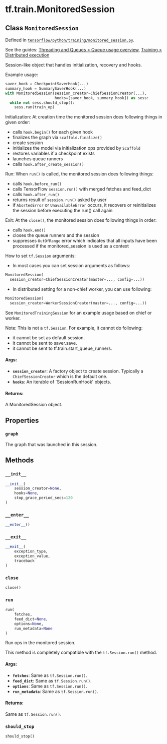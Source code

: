 <div itemscope itemtype="http://developers.google.com/ReferenceObject">
<meta itemprop="name" content="tf.train.MonitoredSession" />
<meta itemprop="property" content="graph"/>
<meta itemprop="property" content="__enter__"/>
<meta itemprop="property" content="__exit__"/>
<meta itemprop="property" content="__init__"/>
<meta itemprop="property" content="close"/>
<meta itemprop="property" content="run"/>
<meta itemprop="property" content="should_stop"/>
</div>

# tf.train.MonitoredSession

## Class `MonitoredSession`





Defined in [`tensorflow/python/training/monitored_session.py`](https://www.tensorflow.org/code/tensorflow/python/training/monitored_session.py).

See the guides: [Threading and Queues > Queue usage overview](../../../../api_guides/python/threading_and_queues.md#Queue_usage_overview), [Training > Distributed execution](../../../../api_guides/python/train.md#Distributed_execution)

Session-like object that handles initialization, recovery and hooks.

Example usage:

```python
saver_hook = CheckpointSaverHook(...)
summary_hook = SummarySaverHook(...)
with MonitoredSession(session_creator=ChiefSessionCreator(...),
                      hooks=[saver_hook, summary_hook]) as sess:
  while not sess.should_stop():
    sess.run(train_op)
```

Initialization: At creation time the monitored session does following things
in given order:

* calls `hook.begin()` for each given hook
* finalizes the graph via `scaffold.finalize()`
* create session
* initializes the model via initialization ops provided by `Scaffold`
* restores variables if a checkpoint exists
* launches queue runners
* calls `hook.after_create_session()`

Run: When `run()` is called, the monitored session does following things:

* calls `hook.before_run()`
* calls TensorFlow `session.run()` with merged fetches and feed_dict
* calls `hook.after_run()`
* returns result of `session.run()` asked by user
* if `AbortedError` or `UnavailableError` occurs, it recovers or
  reinitializes the session before executing the run() call again


Exit: At the `close()`, the monitored session does following things in order:

* calls `hook.end()`
* closes the queue runners and the session
* suppresses `OutOfRange` error which indicates that all inputs have been
  processed if the monitored_session is used as a context

How to set `tf.Session` arguments:

* In most cases you can set session arguments as follows:

```python
MonitoredSession(
  session_creator=ChiefSessionCreator(master=..., config=...))
```

* In distributed setting for a non-chief worker, you can use following:

```python
MonitoredSession(
  session_creator=WorkerSessionCreator(master=..., config=...))
```

See `MonitoredTrainingSession` for an example usage based on chief or worker.

Note: This is not a `tf.Session`. For example, it cannot do following:

* it cannot be set as default session.
* it cannot be sent to saver.save.
* it cannot be sent to tf.train.start_queue_runners.

#### Args:

* <b>`session_creator`</b>: A factory object to create session. Typically a
    `ChiefSessionCreator` which is the default one.
* <b>`hooks`</b>: An iterable of `SessionRunHook' objects.


#### Returns:

A MonitoredSession object.

## Properties

<h3 id="graph"><code>graph</code></h3>

The graph that was launched in this session.



## Methods

<h3 id="__init__"><code>__init__</code></h3>

``` python
__init__(
    session_creator=None,
    hooks=None,
    stop_grace_period_secs=120
)
```



<h3 id="__enter__"><code>__enter__</code></h3>

``` python
__enter__()
```



<h3 id="__exit__"><code>__exit__</code></h3>

``` python
__exit__(
    exception_type,
    exception_value,
    traceback
)
```



<h3 id="close"><code>close</code></h3>

``` python
close()
```



<h3 id="run"><code>run</code></h3>

``` python
run(
    fetches,
    feed_dict=None,
    options=None,
    run_metadata=None
)
```

Run ops in the monitored session.

This method is completely compatible with the `tf.Session.run()` method.

#### Args:

* <b>`fetches`</b>: Same as `tf.Session.run()`.
* <b>`feed_dict`</b>: Same as `tf.Session.run()`.
* <b>`options`</b>: Same as `tf.Session.run()`.
* <b>`run_metadata`</b>: Same as `tf.Session.run()`.


#### Returns:

Same as `tf.Session.run()`.

<h3 id="should_stop"><code>should_stop</code></h3>

``` python
should_stop()
```





